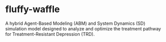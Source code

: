 # fluffy-waffle
A hybrid Agent-Based Modeling (ABM) and System Dynamics (SD) simulation model designed to analyze and optimize the treatment pathway for Treatment-Resistant Depression (TRD).
